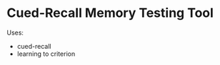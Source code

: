 Cued-Recall Memory Testing Tool
================================

Uses:
* cued-recall
* learning to criterion
